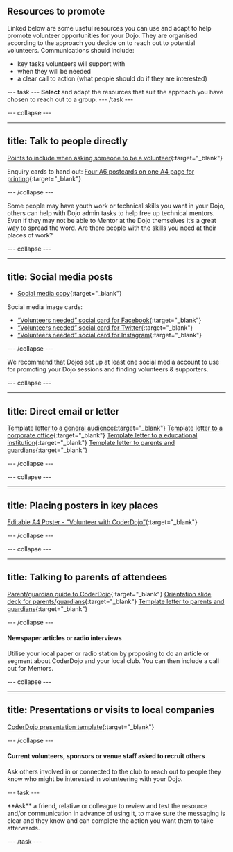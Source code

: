 ## Resources to promote

Linked below are some useful resources you can use and adapt to help promote volunteer opportunities for your Dojo. They are organised according to the approach you decide on to reach out to potential volunteers. Communications should include: 
+ key tasks volunteers will support with
+ when they will be needed
+ a clear call to action (what people should do if they are interested)


--- task ---
**Select** and adapt the resources that suit the approach you have chosen to reach out to a group.
--- /task ---

--- collapse ---

---
title: Talk to people directly
---

[Points to include when asking someone to be a volunteer](https://help.coderdojo.com/cdkb/s/article/Things-to-consider-when-asking-someone-to-volunteer){:target="_blank"}

Enquiry cards to hand out:
[Four A6 postcards on one A4 page for printing](https://drive.google.com/file/d/1yWqghhkQ5C1n27uY_jSCrNb8SZfpSpG2/view){:target="_blank"}



--- /collapse ---

Some people may have youth work or technical  skills you want in your Dojo, others can help with Dojo admin tasks to help free up technical mentors.  Even if they may not be able to Mentor at the Dojo themselves it’s a great way to spread the word. Are there people with the skills you need at their places of work?

--- collapse ---

---
title: Social media posts
---
+ [Social media copy](https://help.coderdojo.com/cdkb/s/article/Social-media-images-and-text-to-recruit-volunteers){:target="_blank"}
  
Social media image cards:
+ [“Volunteers needed” social card for Facebook](https://drive.google.com/drive/folders/1wCwrfbhq-IG_L2wvo0ae-osf0z3I6a59){:target="_blank"}
+ [“Volunteers needed” social card for Twitter](https://drive.google.com/drive/folders/1w0Cxhk9VNJCVX-d25FR_ITBki3TeD1mM?usp=sharing){:target="_blank"}
+ [“Volunteers needed” social card for Instagram](https://drive.google.com/drive/folders/1bstv3sWWJsu-4BSVGGhWpD2AAKOWmm7o){:target="_blank"}



--- /collapse ---

We recommend that Dojos set up at least one social media account to use for promoting your Dojo sessions and finding volunteers & supporters.

--- collapse ---

---
title: Direct email or letter
---

[Template letter to a general audience](https://help.coderdojo.com/cdkb/s/article/Template-letter-for-finding-mentors-volunteers-general){:target="_blank"}
[Template letter to a corporate office](https://help.coderdojo.com/cdkb/s/article/Template-letter-for-finding-mentors-corporate-office){:target="_blank"}
[Template letter to a educational institution](https://help.coderdojo.com/cdkb/s/article/Template-letter-for-finding-mentors-educational-institution){:target="_blank"}
[Template letter to parents and guardians](https://help.coderdojo.com/cdkb/s/article/Template-letter-for-recruiting-parents-and-guardians-as-volunteers){:target="_blank"}

--- /collapse ---


--- collapse ---

---
title: Placing posters in key places
---
[Editable A4 Poster - "Volunteer with CoderDojo”](https://help.coderdojo.com/cdkb/s/article/Poster-and-printable-cards-to-recruit-volunteers){:target="_blank"}

--- /collapse ---

--- collapse ---

---
title: Talking to parents of attendees
---
[Parent/guardian guide to CoderDojo](https://help.coderdojo.com/cdkb/s/article/Parents-guide-to-CoderDojo){:target="_blank"}
[Orientation slide deck for parents/guardians](https://help.coderdojo.com/cdkb/s/article/Orientation-for-parents-and-guardians-slide-deck){:target="_blank"}
[Template letter to parents and guardians](https://help.coderdojo.com/cdkb/s/article/Template-letter-for-recruiting-parents-and-guardians-as-volunteers){:target="_blank"}

--- /collapse ---

#### Newspaper articles or radio interviews

Utilise your local paper or radio station by proposing to do an article or segment about CoderDojo and your local club. You can then include a call out for Mentors.


--- collapse ---

---
title: Presentations or visits to local companies
---

[CoderDojo presentation template](https://help.coderdojo.com/cdkb/s/article/CoderDojo-presentation-template){:target="_blank"}

--- /collapse ---

#### Current volunteers, sponsors or venue staff asked to recruit others

Ask others involved in or connected to the club to reach out to people they know who might be interested in volunteering with your Dojo.

--- task ---

<div style="display: flex; flex-wrap: wrap">
<div style="flex-basis: 175px; flex-grow: 1">  
**Ask** a friend, relative or colleague to review and test the resource and/or communication in advance of using it, to make sure the messaging is clear and they know and can complete the action you want them to take afterwards.
</div>
</div>

--- /task ---







